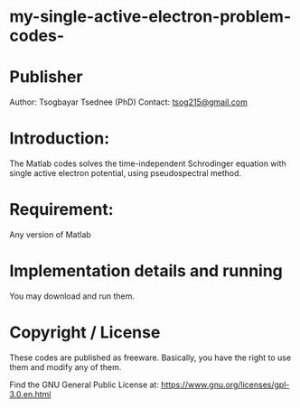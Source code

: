 # my-single-active-electron-problem-codes-

# Publisher
Author: Tsogbayar Tsednee (PhD) Contact: tsog215@gmail.com

# Introduction:
The Matlab codes solves the time-independent Schrodinger equation with single active electron potential, using pseudospectral method.

# Requirement:
Any version of Matlab

# Implementation details and running
You may download and run them.

# Copyright / License
These codes are published as freeware. Basically, you have the right to use them and modify any of them.

Find the GNU General Public License at: https://www.gnu.org/licenses/gpl-3.0.en.html
